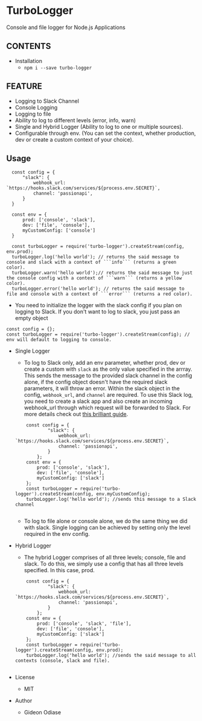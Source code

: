 # TurboLogger
Console and file logger for Node.js Applications

## CONTENTS
  - Installation
    - ```npm i --save turbo-logger```
    
## FEATURE
  
  - Logging to Slack Channel
  - Console Logging
  - Logging to file
  - Ability to log to different levels (error, info, warn)
  - Single and Hybrid Logger (Ability to log to one or multiple sources).
  - Configurable through env. (You can set the context, whether production, dev or create a custom context of your choice).
  
## Usage

  ```node
    const config = {
        "slack": {
            webhook_url: `https://hooks.slack.com/services/${process.env.SECRET}`,
            channel: 'passionapi',
        }
    }
    
    const env = {
        prod: ['console', 'slack'],
        dev: ['file', 'console'],
        myCustomConfig: ['console']
    }
    
    const turboLogger = require('turbo-logger').createStream(config, env.prod);
    turboLogger.log('hello world'); // returns the said message to console and slack with a context of ```info``` (returns a green color).
    turboLogger.warn('hello world');// returns the said message to just the console config with a context of ```warn``` (returns a yellow color).
    turboLogger.error('hello world'); // returns the said message to file and console with a context of ```error``` (returns a red color).

  ```
  - You need to initialize the logger with the slack config if you plan on logging to Slack. If you don't want to log to    slack, you just pass an empty object 

  ```node
  const config = {};
  const turboLogger = require('turbo-logger').createStream(config); // env will default to logging to console.

  ```


  - Single Logger
    - To log to Slack only, add an env parameter, whether prod, dev or create a custom with ```slack``` as the only value specified in the arrray. This sends the message to the provided slack channel in the config alone, if the config object doesn't have the required slack parameters, it will throw an error. Within the slack object in the config, ```webhook_url```, and ```channel``` are required. To use this Slack log, you need to create a slack app and also create an incoming webhook_url through which request will be forwarded to Slack. For more details check out [this brilliant guide](https://api.slack.com/apps).
    ```node
        const config = {
                "slack": {
                    webhook_url: `https://hooks.slack.com/services/${process.env.SECRET}`,
                    channel: 'passionapi',
                }
            };
        const env = {
            prod: ['console', 'slack'],
            dev: ['file', 'console'],
            myCustomConfig: ['slack']
        };
        const turboLogger = require('turbo-logger').createStream(config, env.myCustomConfig);
        turboLogger.log('hello world'); //sends this message to a Slack channel
        
     ```
        
     - To log to file alone or console alone, we do the same thing we did with slack. Single logging can be achieved by setting only the level required in the env config.
     

  - Hybrid Logger
    - The hybrid Logger comprises of all three levels; console, file and slack. To do this, we simply use a config that has all three levels specified. In this case, prod.

    ```node
        const config = {
                "slack": {
                    webhook_url: `https://hooks.slack.com/services/${process.env.SECRET}`,
                    channel: 'passionapi',
                }
            };
        const env = {
            prod: ['console', 'slack', 'file'],
            dev: ['file', 'console'],
            myCustomConfig: ['slack']
        };
        const turboLogger = require('turbo-logger').createStream(config, env.prod);
        turboLogger.log('hello world'); //sends the said message to all contexts (console, slack and file).
        
     ```
      
  - License
      - MIT
      
  - Author
      - Gideon Odiase
